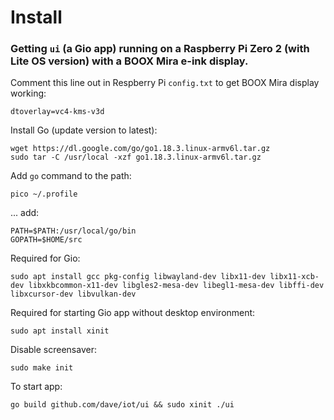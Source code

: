 # Install

### Getting `ui` (a Gio app) running on a Raspberry Pi Zero 2 (with Lite OS version) with a BOOX Mira e-ink display.

Comment this line out in Respberry Pi `config.txt` to get BOOX Mira display working:
```
dtoverlay=vc4-kms-v3d
```

Install Go (update version to latest):
```
wget https://dl.google.com/go/go1.18.3.linux-armv6l.tar.gz
sudo tar -C /usr/local -xzf go1.18.3.linux-armv6l.tar.gz
```

Add `go` command to the path:
```
pico ~/.profile
```

... add:
```
PATH=$PATH:/usr/local/go/bin
GOPATH=$HOME/src
```

Required for Gio:
```
sudo apt install gcc pkg-config libwayland-dev libx11-dev libx11-xcb-dev libxkbcommon-x11-dev libgles2-mesa-dev libegl1-mesa-dev libffi-dev libxcursor-dev libvulkan-dev
```

Required for starting Gio app without desktop environment:
```
sudo apt install xinit
```

Disable screensaver:
```
sudo make init
```

To start app:
```
go build github.com/dave/iot/ui && sudo xinit ./ui
```



